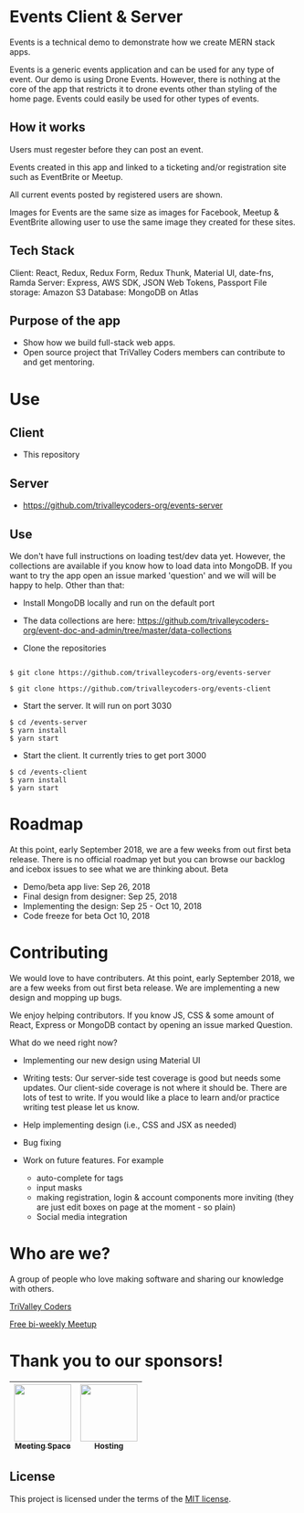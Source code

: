 # Events Client & Server

Events is a technical demo to demonstrate how we create MERN stack apps.

Events is a generic events application and can be used for any type of event. Our demo is using Drone Events. However, there is nothing at the core of the app that restricts it to drone events other than styling of the home page. Events could easily be used for other types of events.

## How it works

Users must regester before they can post an event.

Events created in this app and linked to a ticketing and/or registration site such as EventBrite or Meetup.

All current events posted by registered users are shown.

Images for Events are the same size as images for Facebook, Meetup & EventBrite allowing user to use the same image they created for these sites.

## Tech Stack
Client: React, Redux, Redux Form, Redux Thunk, Material UI, date-fns, Ramda
Server: Express, AWS SDK, JSON Web Tokens, Passport
File storage: Amazon S3
Database: MongoDB on Atlas

## Purpose of the app
- Show how we build full-stack web apps.
- Open source project that TriValley Coders members can contribute to and get mentoring.


# Use

## Client
- This repository

## Server
- https://github.com/trivalleycoders-org/events-server

## Use
We don't have full instructions on loading test/dev data yet. However, the collections are available if you know how to load data into MongoDB. If you want to try the app open an issue marked 'question' and we will will be happy to help. Other than that:

- Install MongoDB locally and run on the default port
- The data collections are here: https://github.com/trivalleycoders-org/event-doc-and-admin/tree/master/data-collections

- Clone the repositories
```

$ git clone https://github.com/trivalleycoders-org/events-server

$ git clone https://github.com/trivalleycoders-org/events-client

```

- Start the server. It will run on port 3030

```
$ cd /events-server
$ yarn install
$ yarn start
```

- Start the client. It currently tries to get port 3000

```
$ cd /events-client
$ yarn install
$ yarn start
```

# Roadmap
At this point, early September 2018, we are a few weeks from out first beta release.
There is no official roadmap yet but you can browse our backlog and icebox issues to see what we are thinking about.
Beta
- Demo/beta app live: Sep 26, 2018
- Final design from designer: Sep 25, 2018
- Implementing the design: Sep 25 - Oct 10, 2018
- Code freeze for beta Oct 10, 2018


# Contributing

We would love to have contributers. At this point, early September 2018, we are a few weeks from out first beta release. We are implementing a new design and mopping up bugs.

We enjoy helping contributors. If you know JS, CSS & some amount of React, Express or MongoDB contact by opening an issue marked Question.

What do we need right now?

- Implementing our new design using Material UI

- Writing tests: Our server-side test coverage is good but needs some updates. Our client-side coverage is not where it should be. There are lots of test to write. If you would like a place to learn and/or practice writing test please let us know.

- Help implementing design (i.e., CSS and JSX as needed)

- Bug fixing

- Work on future features. For example
  - auto-complete for tags
  - input masks
  - making registration, login & account components more inviting (they are just edit boxes on page at the moment - so plain)
  - Social media integration

# Who are we?

A group of people who love making software and sharing our knowledge with others.

[TriValley Coders](http://trivalleycoders.org)

[Free bi-weekly Meetup](https://www.meetup.com/trivalleycoders/)

# Thank you to our sponsors!

|[<img src="https://s3-us-west-2.amazonaws.com/trivalleycoders-images/briia-logo.png" width="100px;"/><br/><sub><b>Meeting Space</b></sub>](https://briia.io)<br/>|[<img src="https://s3-us-west-2.amazonaws.com/trivalleycoders-images/DO_Logo_Vertical_Blue.png" width="100px;"/><br/><sub><b>Hosting</b></sub>](https://www.digitalocean.com/)<br/>
| :---: | :---: |

## License
This project is licensed under the terms of the
[MIT license](/LICENSE).





